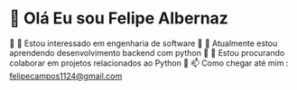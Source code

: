 #  👋 Olá Eu sou Felipe Albernaz 

📌  👀 Estou interessado em engenharia de software
📌  🌱 Atualmente estou aprendendo desenvolvimento backend com python 
📌  💞️ Estou procurando colaborar em projetos relacionados ao Python
📌  📫 Como chegar até mim : felipecampos1124@gmail.com
